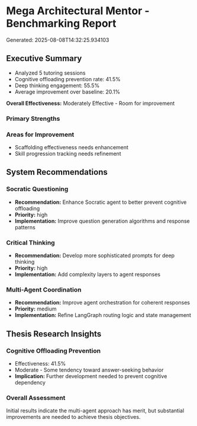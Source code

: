 # Mega Architectural Mentor - Benchmarking Report

Generated: 2025-08-08T14:32:25.934103

## Executive Summary

- Analyzed 5 tutoring sessions
- Cognitive offloading prevention rate: 41.5%
- Deep thinking engagement: 55.5%
- Average improvement over baseline: 20.1%

**Overall Effectiveness:** Moderately Effective - Room for improvement

### Primary Strengths


### Areas for Improvement

- Scaffolding effectiveness needs enhancement
- Skill progression tracking needs refinement

## System Recommendations

### Socratic Questioning
- **Recommendation:** Enhance Socratic agent to better prevent cognitive offloading
- **Priority:** high
- **Implementation:** Improve question generation algorithms and response patterns

### Critical Thinking
- **Recommendation:** Develop more sophisticated prompts for deep thinking
- **Priority:** high
- **Implementation:** Add complexity layers to agent responses

### Multi-Agent Coordination
- **Recommendation:** Improve agent orchestration for coherent responses
- **Priority:** medium
- **Implementation:** Refine LangGraph routing logic and state management

## Thesis Research Insights

### Cognitive Offloading Prevention
- Effectiveness: 41.5%
- Moderate - Some tendency toward answer-seeking behavior
- **Implication:** Further development needed to prevent cognitive dependency

### Overall Assessment

Initial results indicate the multi-agent approach has merit, but substantial improvements are needed to achieve thesis objectives.
